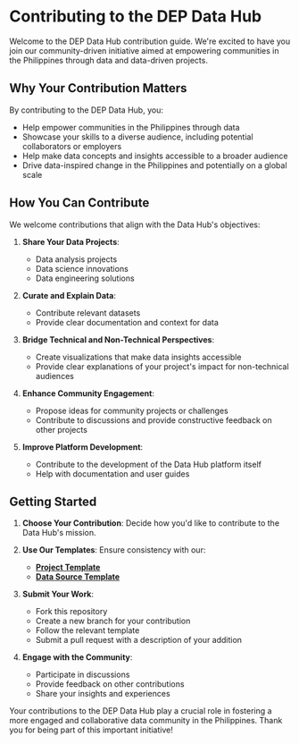 # Contributing to the DEP Data Hub

Welcome to the DEP Data Hub contribution guide. We're excited to have you join our community-driven initiative aimed at empowering communities in the Philippines through data and data-driven projects.

## Why Your Contribution Matters

By contributing to the DEP Data Hub, you:
- Help empower communities in the Philippines through data
- Showcase your skills to a diverse audience, including potential collaborators or employers
- Help make data concepts and insights accessible to a broader audience
- Drive data-inspired change in the Philippines and potentially on a global scale

## How You Can Contribute

We welcome contributions that align with the Data Hub's objectives:

1. **Share Your Data Projects**:
   - Data analysis projects
   - Data science innovations
   - Data engineering solutions

2. **Curate and Explain Data**:
   - Contribute relevant datasets
   - Provide clear documentation and context for data

3. **Bridge Technical and Non-Technical Perspectives**:
   - Create visualizations that make data insights accessible
   - Provide clear explanations of your project's impact for non-technical audiences

4. **Enhance Community Engagement**:
   - Propose ideas for community projects or challenges
   - Contribute to discussions and provide constructive feedback on other projects

5. **Improve Platform Development**:
   - Contribute to the development of the Data Hub platform itself
   - Help with documentation and user guides

## Getting Started

1. **Choose Your Contribution**: Decide how you'd like to contribute to the Data Hub's mission.

2. **Use Our Templates**: Ensure consistency with our:
   - **[Project Template](projects/README.md)**
   - **[Data Source Template](data-sources/README.md)**

3. **Submit Your Work**:
   - Fork this repository
   - Create a new branch for your contribution
   - Follow the relevant template
   - Submit a pull request with a description of your addition

4. **Engage with the Community**:
   - Participate in discussions
   - Provide feedback on other contributions
   - Share your insights and experiences

Your contributions to the DEP Data Hub play a crucial role in fostering a more engaged and collaborative data community in the Philippines. Thank you for being part of this important initiative!
